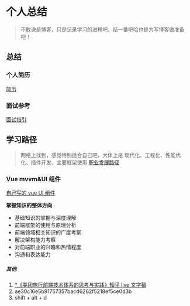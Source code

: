 # 个人总结

> 不敢说是博客，只是记录学习的进程吧，结一番吧哈也是为写博客做准备吧！

## 总结

### 个人简历

[简历](https://github.com/iSAM2016/iSAM2016.github.io/issues/1)

### 面试参考

[面试指引](https://github.com/iSAM2016/iSAM2016.github.io/blob/master/interview.md)

## 学习路径

> 网络上找到，感觉特别适合自己吧，大体上是 现代化、工程化、性能优化、插件开发、主要框架使用
> [职业发展路径](https://github.com/f2e-journey/f2e-journey/blob/master/career-planning.md)

### Vue mvvm&UI 组件

[自己写的 vue UI 组件](https://github.com/iSAM2016/UI)

**掌握知识的整体方向**

-   基础知识的掌握与深度理解
-   前端框架的使用与原理分析
-   前端领域相关知识的广度考察
-   解决架构能力考察
-   对前端职业的兴趣和热情程度
-   沟通和表达能力

##### 其他

1. [\*《美团旅行前端技术体系的思考与实践》知乎 live 文字稿](https://zhuanlan.zhihu.com/p/29373613?utm_source=wechat_session&utm_medium=social)
2. ae30c16e5b91757357bacd6262f5218ef5ce0d3b
3. shift + alt + d
